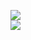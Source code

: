 [![](https://img.shields.io/badge/Made%20With-Github%20Spray-lightgrey.svg?style=for-the-badge&logo=github)](https://github.com/Annihil/github-spray#3598)  
[![](https://i.imgur.com/2DrTn0Z.gif)](https://github.com/Annihil/github-spray)
